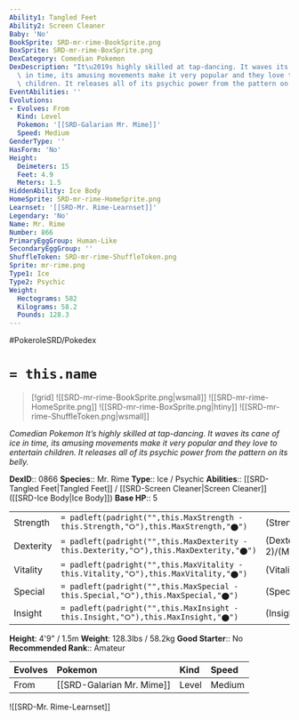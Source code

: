 ```yaml
---
Ability1: Tangled Feet
Ability2: Screen Cleaner
Baby: 'No'
BookSprite: SRD-mr-rime-BookSprite.png
BoxSprite: SRD-mr-rime-BoxSprite.png
DexCategory: Comedian Pokemon
DexDescription: "It\u2019s highly skilled at tap-dancing. It waves its cane of ice\
  \ in time, its amusing movements make it very popular and they love to entertain\
  \ children. It releases all of its psychic power from the pattern on its belly."
EventAbilities: ''
Evolutions:
- Evolves: From
  Kind: Level
  Pokemon: '[[SRD-Galarian Mr. Mime]]'
  Speed: Medium
GenderType: ''
HasForm: 'No'
Height:
  Deimeters: 15
  Feet: 4.9
  Meters: 1.5
HiddenAbility: Ice Body
HomeSprite: SRD-mr-rime-HomeSprite.png
Learnset: '[[SRD-Mr. Rime-Learnset]]'
Legendary: 'No'
Name: Mr. Rime
Number: 866
PrimaryEggGroup: Human-Like
SecondaryEggGroup: ''
ShuffleToken: SRD-mr-rime-ShuffleToken.png
Sprite: mr-rime.png
Type1: Ice
Type2: Psychic
Weight:
  Hectograms: 582
  Kilograms: 58.2
  Pounds: 128.3
---
```


#PokeroleSRD/Pokedex

# `= this.name`

> [!grid]
> ![[SRD-mr-rime-BookSprite.png|wsmall]]
> ![[SRD-mr-rime-HomeSprite.png]]
> ![[SRD-mr-rime-BoxSprite.png|htiny]]
> ![[SRD-mr-rime-ShuffleToken.png|wsmall]]


*Comedian Pokemon*
*It’s highly skilled at tap-dancing. It waves its cane of ice in time, its amusing movements make it very popular and they love to entertain children. It releases all of its psychic power from the pattern on its belly.*

**DexID**:: 0866
**Species**:: Mr. Rime
**Type**:: Ice / Psychic
**Abilities**:: [[SRD-Tangled Feet|Tangled Feet]] / [[SRD-Screen Cleaner|Screen Cleaner]] ([[SRD-Ice Body|Ice Body]])
**Base HP**:: 5

|           |                                                                                        |                                          |
| --------- | -------------------------------------------------------------------------------------- | ---------------------------------------- |
| Strength  | `= padleft(padright("",this.MaxStrength - this.Strength,"⭘"),this.MaxStrength,"⬤")`    | (Strength::2)/(MaxStrength::5)   |
| Dexterity | `= padleft(padright("",this.MaxDexterity - this.Dexterity,"⭘"),this.MaxDexterity,"⬤")` | (Dexterity:: 2)/(MaxDexterity::5) |
| Vitality  | `= padleft(padright("",this.MaxVitality - this.Vitality,"⭘"),this.MaxVitality,"⬤")`    | (Vitality::2)/(MaxVitality::5)   |
| Special   | `= padleft(padright("",this.MaxSpecial - this.Special,"⭘"),this.MaxSpecial,"⬤")`       | (Special::3)/(MaxSpecial::6)     |
| Insight   | `= padleft(padright("",this.MaxInsight - this.Insight,"⭘"),this.MaxInsight,"⬤")`       | (Insight::3)/(MaxInsight::6)     |

**Height**: 4'9" / 1.5m
**Weight**: 128.3lbs / 58.2kg
**Good Starter**:: No
**Recommended Rank**:: Amateur

| Evolves   | Pokemon                   | Kind   | Speed   |
|:----------|:--------------------------|:-------|:--------|
| From      | [[SRD-Galarian Mr. Mime]] | Level  | Medium  |

![[SRD-Mr. Rime-Learnset]]